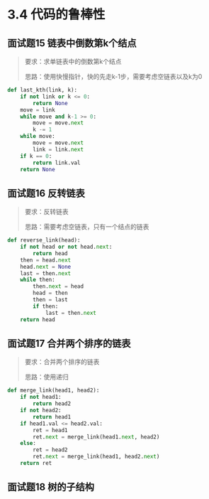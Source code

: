 # 3.4 代码的鲁棒性

## 面试题15 链表中倒数第k个结点
> 要求：求单链表中的倒数第k个结点
>
> 思路：使用快慢指针，快的先走k-1步，需要考虑空链表以及k为0

```python
def last_kth(link, k):
    if not link or k <= 0:
        return None
    move = link
    while move and k-1 >= 0:
        move = move.next
        k -= 1
    while move:
        move = move.next
        link = link.next
    if k == 0:
        return link.val
    return None
```

## 面试题16 反转链表
> 要求：反转链表
>
> 思路：需要考虑空链表，只有一个结点的链表

```python
def reverse_link(head):
    if not head or not head.next:
        return head
    then = head.next
    head.next = None
    last = then.next
    while then:
        then.next = head
        head = then
        then = last
        if then:
            last = then.next
    return head
```

## 面试题17 合并两个排序的链表
> 要求：合并两个排序的链表
>
> 思路：使用递归

```python
def merge_link(head1, head2):
    if not head1:
        return head2
    if not head2:
        return head1
    if head1.val <= head2.val:
        ret = head1
        ret.next = merge_link(head1.next, head2)
    else:
        ret = head2
        ret.next = merge_link(head1, head2.next)
    return ret

```

## 面试题18 树的子结构
